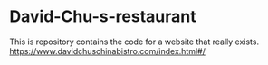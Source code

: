 # David-Chu-s-restaurant
This is repository contains the code for a website that really exists.
https://www.davidchuschinabistro.com/index.html#/
